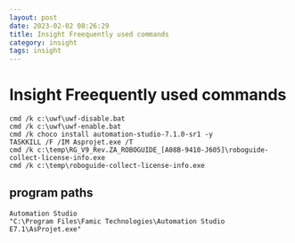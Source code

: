 ```yaml
---
layout: post
date: 2023-02-02 08:26:29
title: Insight Freequently used commands
category: insight
tags: insight
---
```



# Insight Freequently used commands

```batch
cmd /k c:\uwf\uwf-disable.bat
cmd /k c:\uwf\uwf-enable.bat
cmd /k choco install automation-studio-7.1.0-sr1 -y
TASKKILL /F /IM Asprojet.exe /T
cmd /k c:\temp\RG_V9_Rev.ZA_ROBOGUIDE_[A08B-9410-J605]\roboguide-collect-license-info.exe
cmd /k c:\temp\roboguide-collect-license-info.exe

```

## program paths

```
Automation Studio
"C:\Program Files\Famic Technologies\Automation Studio E7.1\AsProjet.exe"

```
